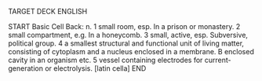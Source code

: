 TARGET DECK
ENGLISH

START
Basic
Cell
Back: n. 1 small room, esp. In a prison or monastery. 2 small compartment, e.g. In a honeycomb. 3 small, active, esp. Subversive, political group. 4 a smallest structural and functional unit of living matter, consisting of cytoplasm and a nucleus enclosed in a membrane. B enclosed cavity in an organism etc. 5 vessel containing electrodes for current-generation or electrolysis. [latin cella]
END
